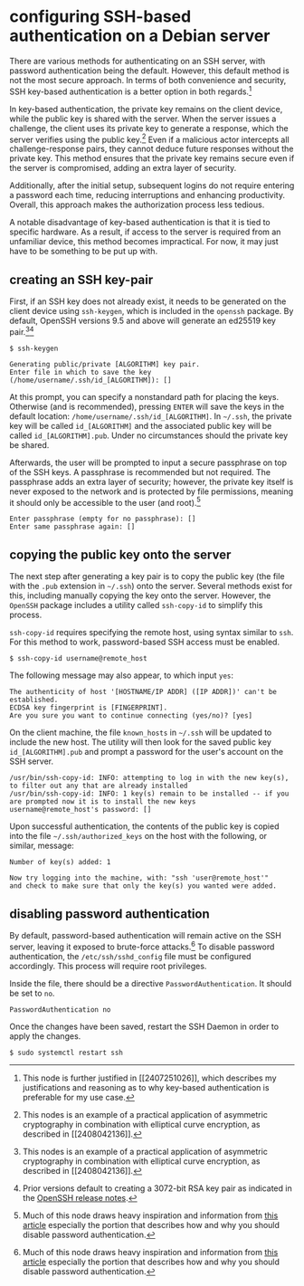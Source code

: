# configuring SSH-based authentication on a Debian server

There are various methods for authenticating on an SSH server, with password authentication being the default. However, this default method is not the most secure approach. In terms of both convenience and security, SSH key-based authentication is a better option in both regards.[^1]

In key-based authentication, the private key remains on the client device, while the public key is shared with the server. When the server issues a challenge, the client uses its private key to generate a response, which the server verifies using the public key.[^2] Even if a malicious actor intercepts all challenge-response pairs, they cannot deduce future responses without the private key. This method ensures that the private key remains secure even if the server is compromised, adding an extra layer of security.

Additionally, after the initial setup, subsequent logins do not require entering a password each time, reducing interruptions and enhancing productivity. Overall, this approach makes the authorization process less tedious.

A notable disadvantage of key-based authentication is that it is tied to specific hardware. As a result, if access to the server is required from an unfamiliar device, this method becomes impractical. For now, it may just have to be something to be put up with.

## creating an SSH key-pair

First, if an SSH key does not already exist, it needs to be generated on the client device using `ssh-keygen`, which is included in the `openssh` package. By default, OpenSSH versions 9.5 and above will generate an ed25519 key pair.[^2][^3]

```
$ ssh-keygen

Generating public/private [ALGORITHM] key pair.
Enter file in which to save the key (/home/username/.ssh/id_[ALGORITHM]): []
```

At this prompt, you can specify a nonstandard path for placing the keys. Otherwise (and is recommended), pressing `ENTER` will save the keys in the default location: `/home/username/.ssh/id_[ALGORITHM]`. In `~/.ssh`, the private key will be called `id_[ALGORITHM]` and the associated public key will be called `id_[ALGORITHM].pub`. Under no circumstances should the private key be shared.

Afterwards, the user will be prompted to input a secure passphrase on top of the SSH keys. A passphrase is recommended but not required. The passphrase adds an extra layer of security; however, the private key itself is never exposed to the network and is protected by file permissions, meaning it should only be accessible to the user (and root).[^4]

```
Enter passphrase (empty for no passphrase): []
Enter same passphrase again: []
```

## copying the public key onto the server

The next step after generating a key pair is to copy the public key (the file with the `.pub` extension in `~/.ssh`) onto the server. Several methods exist for this, including manually copying the key onto the server. However, the `OpenSSH` package includes a utility called `ssh-copy-id` to simplify this process.

`ssh-copy-id` requires specifying the remote host, using syntax similar to `ssh`. For this method to work, password-based SSH access must be enabled.

```
$ ssh-copy-id username@remote_host
```

The following message may also appear, to which input `yes`:

```
The authenticity of host '[HOSTNAME/IP ADDR] ([IP ADDR])' can't be established.
ECDSA key fingerprint is [FINGERPRINT].
Are you sure you want to continue connecting (yes/no)? [yes]
```

On the client machine, the file `known_hosts` in `~/.ssh` will be updated to include the new host. The utility will then look for the saved public key `id_[ALGORITHM].pub` and prompt a password for the user's account on the SSH server.

```
/usr/bin/ssh-copy-id: INFO: attempting to log in with the new key(s), to filter out any that are already installed
/usr/bin/ssh-copy-id: INFO: 1 key(s) remain to be installed -- if you are prompted now it is to install the new keys
username@remote_host's password: []
```

Upon successful authentication, the contents of the public key is copied into the file `~/.ssh/authorized_keys` on the host with the following, or similar, message:

```
Number of key(s) added: 1

Now try logging into the machine, with: "ssh 'user@remote_host'"
and check to make sure that only the key(s) you wanted were added.
```

## disabling password authentication

By default, password-based authentication will remain active on the SSH server, leaving it exposed to brute-force attacks.[^4] To disable password authentication, the `/etc/ssh/sshd_config` file must be configured accordingly. This process will require root privileges.

Inside the file, there should be a directive `PasswordAuthentication`. It should be set to `no`.

```
PasswordAuthentication no
```

Once the changes have been saved, restart the SSH Daemon in order to apply the changes.

```
$ sudo systemctl restart ssh
```

[^1]: This node is further justified in [[2407251026]], which describes my justifications and reasoning as to why key-based authentication is preferable for my use case.
[^2]: This nodes is an example of a practical application of asymmetric cryptography in combination with elliptical curve encryption, as described in [[2408042136]].
[^3]: Prior versions default to creating a 3072-bit RSA key pair as indicated in the [OpenSSH release notes](https://www.openssh.com/releasenotes.html).
[^4]: Much of this node draws heavy inspiration and information from [this article](https://www.digitalocean.com/community/tutorials/how-to-configure-ssh-key-based-authentication-on-a-linux-server#step-4-disabling-password-authentication-on-your-server) especially the portion that describes how and why you should disable password authentication.
